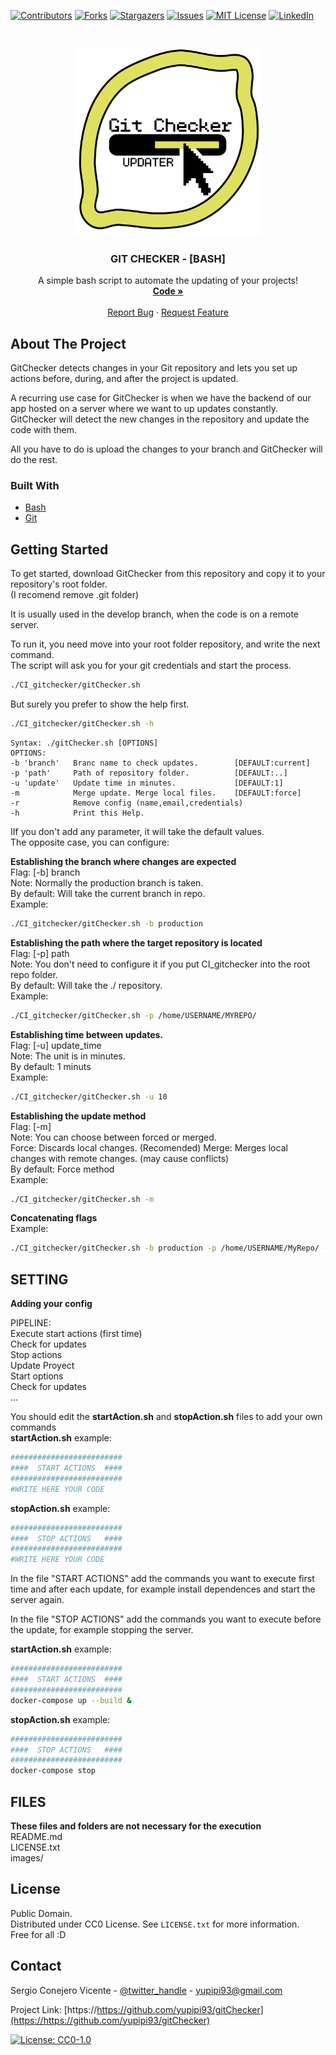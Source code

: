 
[![Contributors][contributors-shield]][contributors-url]
[![Forks][forks-shield]][forks-url]
[![Stargazers][stars-shield]][stars-url]
[![Issues][issues-shield]][issues-url]
[![MIT License][license-shield]][license-url]
[![LinkedIn][linkedin-shield]][linkedin-url]




<!-- PROJECT LOGO -->
<br />
<p align="center">
  <a href="https://github.com/yupipi93/gitChecker">
    <img src="images/logo.png" alt="Logo" width="300" height="300">
  </a>

  <h3 align="center">GIT CHECKER - [BASH]</h3>

  <p align="center">
    A simple bash script to automate the updating of your projects!
    <br />
    <a href="https://github.com/yupipi93/gitChecker"><strong>Code »</strong></a>
    <br />
    <br />
    <a href="https://github.com/yupipi93/gitChecker/issues">Report Bug</a>
    ·
    <a href="https://github.com/yupipi93/gitChecker/issues">Request Feature</a>
  </p>
</p>


<!-- ABOUT THE PROJECT -->
## About The Project

GitChecker detects changes in your Git repository and lets you set up actions before, during, and after the project is updated.  

A recurring use case for GitChecker is when we have the backend of our app hosted on a server where we want to up updates constantly.
GitChecker will detect the new changes in the repository and update the code with them.  

All you have to do is upload the changes to your branch and GitChecker will do the rest.  


### Built With

* [Bash](https://en.wikipedia.org/wiki/Bash_(Unix_shell))
* [Git](https://git-scm.com/)


<!-- GETTING STARTED -->
## Getting Started

To get started, download GitChecker from this repository and copy it to your repository's root folder.  
(I recomend remove .git folder)


It is usually used in the develop branch, when the code is on a remote server.  

To run it, you need move into your root folder repository, and write the next command.  
The script will ask you for your git credentials and start the process.
```sh
./CI_gitchecker/gitChecker.sh
```

But surely you prefer to show the help first. 
```sh
./CI_gitchecker/gitChecker.sh -h 
```

```
Syntax: ./gitChecker.sh [OPTIONS]
OPTIONS:
-b 'branch'   Branc name to check updates.        [DEFAULT:current]
-p 'path'     Path of repository folder.          [DEFAULT:..]
-u 'update'   Update time in minutes.             [DEFAULT:1]
-m            Merge update. Merge local files.    [DEFAULT:force]
-r            Remove config (name,email,credentials)
-h            Print this Help.
```

IIf you don't add any parameter, it will take the default values.  
The opposite case, you can configure:

**Establishing the branch where changes are expected**  
Flag: [-b] branch  
Note: Normally the production branch is taken.  
By default: Will take the current branch in repo.  
Example:  
```sh
./CI_gitchecker/gitChecker.sh -b production
```

**Establishing the path where the target repository is located**  
Flag: [-p] path  
Note: You don't need to configure it if you put CI_gitchecker into the root repo folder.  
By default: Will take the ./ repository.  
Example:  
```sh
./CI_gitchecker/gitChecker.sh -p /home/USERNAME/MYREPO/
```

**Establishing time between updates.**  
Flag: [-u] update_time  
Note: The unit is in minutes.  
By default: 1 minuts  
Example:  
```sh
./CI_gitchecker/gitChecker.sh -u 10
```

**Establishing the update method**  
Flag: [-m]  
Note: You can choose between forced or merged.    
Force: Discards local changes. (Recomended)
Merge: Merges local changes with remote changes. (may cause conflicts)  
By default: Force method   
Example:  
```sh
./CI_gitchecker/gitChecker.sh -m
```

**Concatenating flags**  
Example:   
```sh
./CI_gitchecker/gitChecker.sh -b production -p /home/USERNAME/MyRepo/ -u 1 -m
```


<!-- SETTING -->
## SETTING
**Adding your config**  

PIPELINE:  
Execute start actions (first time)  
Check for updates  
  Stop actions  
  Update Proyect  
  Start options  
Check for updates  
...  


You should edit the **startAction.sh** and **stopAction.sh** files to add your own commands  
**startAction.sh** example:
```sh
#########################
####  START ACTIONS  ####
#########################
#WRITE HERE YOUR CODE
```

**stopAction.sh** example:
```sh
#########################
####  STOP ACTIONS   ####
#########################
#WRITE HERE YOUR CODE
```

In the file "START ACTIONS" add the commands you want to execute first time and after each update, for example install dependences and start the server again.

In the file "STOP ACTIONS" add the commands you want to execute before the update, for example stopping the server.  

**startAction.sh** example:
```sh
#########################
####  START ACTIONS  ####
#########################
docker-compose up --build &
```

**stopAction.sh** example:
```sh
#########################
####  STOP ACTIONS   ####
#########################
docker-compose stop
```

<!-- SETTING -->
## FILES
**These files and folders are not necessary for the execution**  
README.md  
LICENSE.txt  
images/  


<!-- LICENSE -->
## License

Public Domain.  
Distributed under CC0 License. See `LICENSE.txt` for more information.  
Free for all :D  


<!-- CONTACT -->
## Contact

Sergio Conejero Vicente - [@twitter_handle](https://twitter.com/Yupipi93) - yupipi93@gmail.com

Project Link: [https://https://github.com/yupipi93/gitChecker](https://https://github.com/yupipi93/gitChecker)




<!-- Footer -->

[![License: CC0-1.0](https://licensebuttons.net/l/zero/1.0/80x15.png)](http://creativecommons.org/publicdomain/zero/1.0/)

<!-- MARKDOWN LINKS & IMAGES -->
<!-- https://www.markdownguide.org/basic-syntax/#reference-style-links -->
[contributors-shield]: https://img.shields.io/github/contributors/yupipi93/gitChecker.svg?style=flat-square
[contributors-url]: https://github.com/yupipi93/gitChecker/graphs/contributors
[forks-shield]: https://img.shields.io/github/forks/yupipi93/gitChecker.svg?style=flat-square
[forks-url]: https://github.com/yupipi93/gitChecker/network/members
[stars-shield]: https://img.shields.io/github/stars/yupipi93/gitChecker.svg?style=flat-square
[stars-url]: https://github.com/yupipi93/gitChecker/stargazers
[issues-shield]: https://img.shields.io/github/issues/yupipi93/gitChecker.svg?style=flat-square
[issues-url]: https://github.com/yupipi93/gitChecker/issues
[license-shield]: https://img.shields.io/badge/License-CC0%201.0-lightgrey.svg?style=flat-square
[license-url]: https://github.com/yupipi93/gitChecker/blob/master/LICENSE.txt
[linkedin-shield]: https://img.shields.io/badge/-LinkedIn-black.svg?style=flat-square&logo=linkedin&colorB=555
[linkedin-url]: https://linkedin.com/in/sergio-conejero-vicente-61226aa5/
[product-screenshot]: images/screenshot.png

